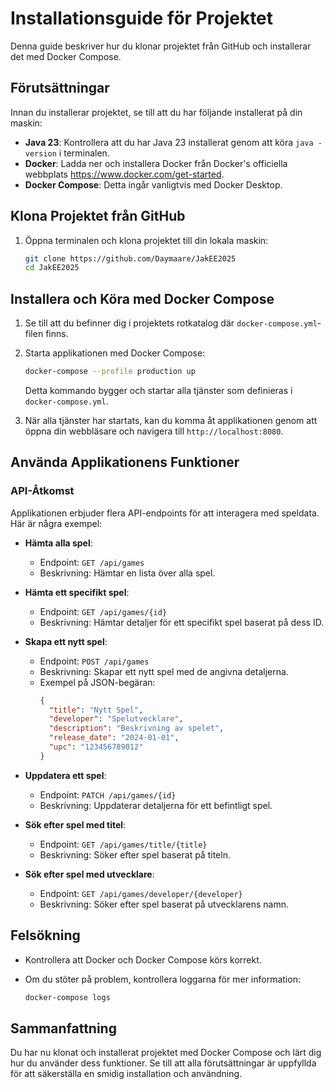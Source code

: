 # Installationsguide för Projektet

Denna guide beskriver hur du klonar projektet från GitHub och installerar det med Docker Compose. 

## Förutsättningar

Innan du installerar projektet, se till att du har följande installerat på din maskin:

- **Java 23**: Kontrollera att du har Java 23 installerat genom att köra `java -version` i terminalen.
- **Docker**: Ladda ner och installera Docker från Docker's officiella webbplats https://www.docker.com/get-started.
- **Docker Compose**: Detta ingår vanligtvis med Docker Desktop.

## Klona Projektet från GitHub

1. Öppna terminalen och klona projektet till din lokala maskin:

   ```bash
   git clone https://github.com/Daymaare/JakEE2025
   cd JakEE2025
   ```

## Installera och Köra med Docker Compose

1. Se till att du befinner dig i projektets rotkatalog där `docker-compose.yml`-filen finns.

2. Starta applikationen med Docker Compose:

   ```bash
   docker-compose --profile production up
   ```

   Detta kommando bygger och startar alla tjänster som definieras i `docker-compose.yml`.

3. När alla tjänster har startats, kan du komma åt applikationen genom att 
   öppna din webbläsare och navigera till `http://localhost:8080`.

## Använda Applikationens Funktioner

### API-Åtkomst

Applikationen erbjuder flera API-endpoints för att interagera med speldata. Här är några exempel:

- **Hämta alla spel**: 
  - Endpoint: `GET /api/games`
  - Beskrivning: Hämtar en lista över alla spel.

- **Hämta ett specifikt spel**:
  - Endpoint: `GET /api/games/{id}`
  - Beskrivning: Hämtar detaljer för ett specifikt spel baserat på dess ID.

- **Skapa ett nytt spel**:
  - Endpoint: `POST /api/games`
  - Beskrivning: Skapar ett nytt spel med de angivna detaljerna.
  - Exempel på JSON-begäran:
    ```json
    {
      "title": "Nytt Spel",
      "developer": "Spelutvecklare",
      "description": "Beskrivning av spelet",
      "release_date": "2024-01-01",
      "upc": "123456789012"
    }
    ```

- **Uppdatera ett spel**:
  - Endpoint: `PATCH /api/games/{id}`
  - Beskrivning: Uppdaterar detaljerna för ett befintligt spel.

- **Sök efter spel med titel**:
  - Endpoint: `GET /api/games/title/{title}`
  - Beskrivning: Söker efter spel baserat på titeln.

- **Sök efter spel med utvecklare**:
  - Endpoint: `GET /api/games/developer/{developer}`
  - Beskrivning: Söker efter spel baserat på utvecklarens namn.

## Felsökning

- Kontrollera att Docker och Docker Compose körs korrekt.
- Om du stöter på problem, kontrollera loggarna för mer information:

  ```bash
  docker-compose logs
  ```

## Sammanfattning

Du har nu klonat och installerat projektet med Docker Compose och lärt dig hur du använder dess funktioner. 
Se till att alla förutsättningar är uppfyllda för att säkerställa en smidig installation och användning.
